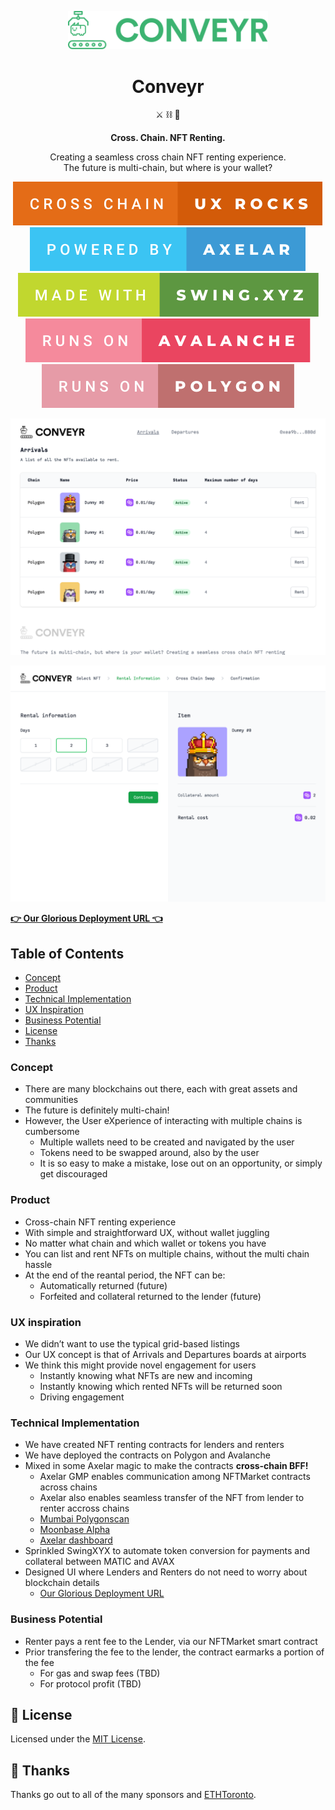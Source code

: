 <p align="center">
  <a href="https://conveyr.xyz/">
    <img alt="Conveyr" src="assets/logo.svg" width="320" />
  </a>
</p>

<h1 align="center">
  Conveyr
</h1>

<p align="center">
  ⚔️ ⛓️ 🤑
</p>

<p align="center">
  <strong>
    Cross. Chain. NFT Renting.
  </strong>
</p>

<p align="center">
  Creating a seamless cross chain NFT renting experience.<br>The future is multi-chain, but where is your wallet?
</p>

<p align="center">
  <a>
    <img src="assets/cross-chain-ux-rocks.svg" alt="Cross Chain UX Rocks">
  </a>
  <a>
    <img src="assets/powered-by-axelar.svg" alt="Powered by Axelar">
  </a>
  <a>
    <img src="assets/made-with-swing.xyz.svg" alt="Made with Swing.xyz">
  </a>
  <a>
    <img src="assets/runs-on-avalanche.svg" alt="Runs on Avalanche">
  </a>
  <a>
    <img src="assets/runs-on-polygon.svg" alt="Runs on Polygon">
  </a>
</p>

[<img src="assets/screenshot-1.png" alt="Conveyr">](https://conveyr.xyz/)

[<img src="assets/screenshot-2.png" alt="Conveyr">](https://conveyr.xyz/)

[**👉 Our Glorious Deployment URL 👈**](https://conveyr.xyz/)

## Table of Contents

- [Concept](#concept)
- [Product](#product)
- [Technical Implementation](#technical-implementation)
- [UX Inspiration](#ux-inspiration)
- [Business Potential](#business-potential)
- [License](#license)
- [Thanks](#thanks)

### Concept

- There are many blockchains out there, each with great assets and communities
- The future is definitely multi-chain!
- However, the User eXperience of interacting with multiple chains is cumbersome
  - Multiple wallets need to be created and navigated by the user
  - Tokens need to be swapped around, also by the user
  - It is so easy to make a mistake, lose out on an opportunity, or simply get discouraged

### Product

- Cross-chain NFT renting experience
- With simple and straightforward UX, without wallet juggling
- No matter what chain and which wallet or tokens you have
- You can list and rent NFTs on multiple chains, without the multi chain hassle
- At the end of the reantal period, the NFT can be:
  - Automatically returned (future)
  - Forfeited and collateral returned to the lender (future)

### UX inspiration

- We didn’t want to use the typical grid-based listings
- Our UX concept is that of Arrivals and Departures boards at airports
- We think this might provide novel engagement for users
  - Instantly knowing what NFTs are new and incoming
  - Instantly knowing which rented NFTs will be returned soon
  - Driving engagement

### Technical Implementation

- We have created NFT renting contracts for lenders and renters
- We have deployed the contracts on Polygon and Avalanche
- Mixed in some Axelar magic to make the contracts **cross-chain BFF!**
  - Axelar GMP enables communication among NFTMarket contracts across chains
  - Axelar also enables seamless transfer of the NFT from lender to renter accross chains
  - [Mumbai Polygonscan](https://mumbai.polygonscan.com/address/0x8c787c95e9f1bbc6153336571b7ab58cd57ad98c)
  - [Moonbase Alpha](https://moonbase.moonscan.io/token/0xec19ebb094269b2782fbab3b5ce6e3cb4dea86a2)
  - [Axelar dashboard](https://axelar.network/)
- Sprinkled SwingXYX to automate token conversion for payments and collateral between MATIC and AVAX
- Designed UI where Lenders and Renters do not need to worry about blockchain details
  - [Our Glorious Deployment URL](https://conveyr.xyz/)

### Business Potential

- Renter pays a rent fee to the Lender, via our NFTMarket smart contract
- Prior transfering the fee to the lender, the contract earmarks a portion of the fee
  - For gas and swap fees (TBD)
  - For protocol profit (TBD)

## 🧐 License

Licensed under the [MIT License](./LICENSE).

## 💜 Thanks

Thanks go out to all of the many sponsors and [ETHToronto](https://www.ethtoronto.ca/).
